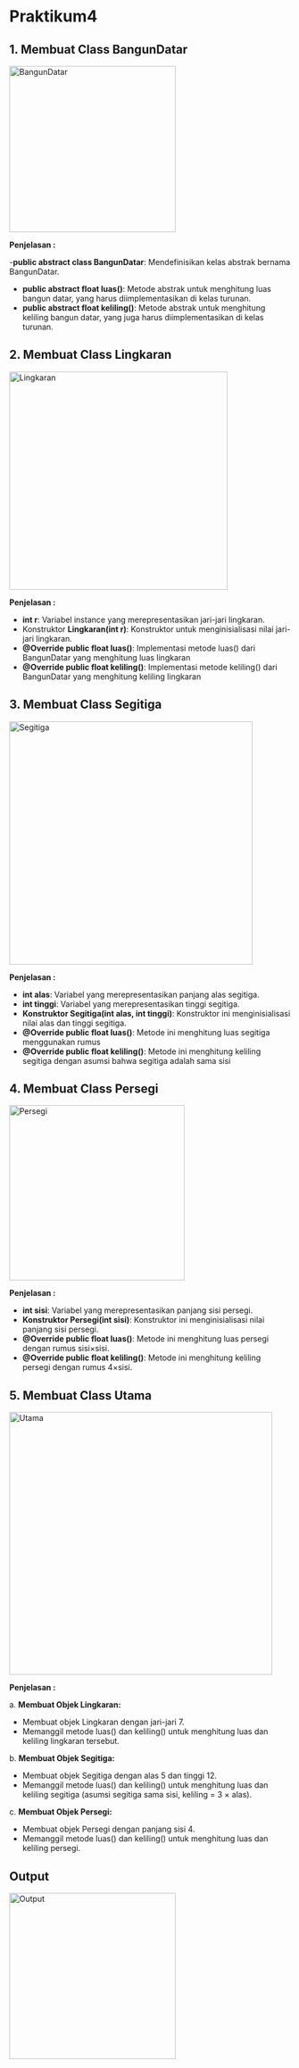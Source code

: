 # Praktikum4
## 1. Membuat Class BangunDatar
<img width="298" alt="BangunDatar" src="https://github.com/user-attachments/assets/17677e10-6775-4793-856f-96d0f2bdddf9">

**Penjelasan :**

-**public abstract class BangunDatar**: Mendefinisikan kelas abstrak bernama BangunDatar.
- **public abstract float luas()**: Metode abstrak untuk menghitung luas bangun datar, yang harus diimplementasikan di kelas turunan.
- **public abstract float keliling()**: Metode abstrak untuk menghitung keliling bangun datar, yang juga harus diimplementasikan di kelas turunan.

## 2. Membuat Class Lingkaran
<img width="391" alt="Lingkaran" src="https://github.com/user-attachments/assets/cb873328-c2c9-46e1-afc7-b5c8ab3375d7">

**Penjelasan :**

- **int r**: Variabel instance yang merepresentasikan jari-jari lingkaran.
- Konstruktor **Lingkaran(int r)**: Konstruktor untuk menginisialisasi nilai jari-jari lingkaran.
- **@Override public float luas()**: Implementasi metode luas() dari BangunDatar yang menghitung luas lingkaran
- **@Override public float keliling()**: Implementasi metode keliling() dari BangunDatar yang menghitung keliling lingkaran

## 3. Membuat Class Segitiga
<img width="436" alt="Segitiga" src="https://github.com/user-attachments/assets/89b1b866-5cf3-497a-bd4e-15cfcadce12c">

**Penjelasan :**

- **int alas**: Variabel yang merepresentasikan panjang alas segitiga.
- **int tinggi**: Variabel yang merepresentasikan tinggi segitiga.
- **Konstruktor Segitiga(int alas, int tinggi)**: Konstruktor ini menginisialisasi nilai alas dan tinggi segitiga.
- **@Override public float luas()**: Metode ini menghitung luas segitiga menggunakan rumus
- **@Override public float keliling()**: Metode ini menghitung keliling segitiga dengan asumsi bahwa segitiga adalah sama sisi

## 4. Membuat Class Persegi
<img width="314" alt="Persegi" src="https://github.com/user-attachments/assets/eb30c1c1-798b-4216-8d81-7b6ca1c6f34d">

**Penjelasan :**

- **int sisi**: Variabel yang merepresentasikan panjang sisi persegi.
- **Konstruktor Persegi(int sisi)**: Konstruktor ini menginisialisasi nilai panjang sisi persegi.
- **@Override public float luas()**: Metode ini menghitung luas persegi dengan rumus sisi×sisi.
- **@Override public float keliling()**: Metode ini menghitung keliling persegi dengan rumus 4×sisi.

## 5. Membuat Class Utama
<img width="471" alt="Utama" src="https://github.com/user-attachments/assets/dbaf42ca-fe96-4839-a81a-8d4e13b442f3">

**Penjelasan :**

a. **Membuat Objek Lingkaran:**

- Membuat objek Lingkaran dengan jari-jari 7.
- Memanggil metode luas() dan keliling() untuk menghitung luas dan keliling lingkaran tersebut.

b. **Membuat Objek Segitiga:**

- Membuat objek Segitiga dengan alas 5 dan tinggi 12.
- Memanggil metode luas() dan keliling() untuk menghitung luas dan keliling segitiga (asumsi segitiga sama sisi, keliling = 3 × alas).

c. **Membuat Objek Persegi:**

- Membuat objek Persegi dengan panjang sisi 4.
- Memanggil metode luas() dan keliling() untuk menghitung luas dan keliling persegi.

## Output
<img width="298" alt="Output" src="https://github.com/user-attachments/assets/2597e1aa-a923-4c11-8da9-7b740e9a2ef8">
